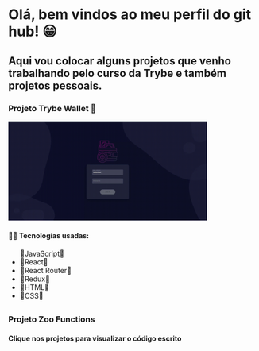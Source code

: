 <h1> Olá, bem vindos ao meu perfil do git hub! 😁 </h1>
<h2> Aqui vou colocar alguns projetos que venho trabalhando pelo curso da Trybe e também projetos pessoais. </h2>

<div align="justify">
<h3 > Projeto Trybe Wallet 👛 </h3>
<a target="_blank" href="https://github.com/andrezoide/Trybe-Projects/tree/main/projeto-trybewallet"><img width="400" height="200" src="src/assets/to_readme/projeto-trybeWallet.gif"></a>

  <div> 
<h4> 👨‍💻 Tecnologias usadas: </h4>
<ul>
    <li style="list-style:none">🔹JavaScript🔹</li>
    <li>🔹React🔹</li>
    <li>🔹React Router🔹</li>
    <li>🔹Redux🔹</li>
    <li>🔹HTML🔹</li>
    <li>🔹CSS🔹</li>
</ul> 
</div>
</div>

##
<div>
  <h3> Projeto Zoo Functions </h3>
  <p> 

<h4> Clique nos projetos para visualizar o código escrito</h4>

